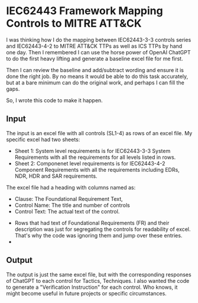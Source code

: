 # IEC62443 Framework Mapping Controls to MITRE ATT&CK

I was thinking how I do the mapping between IEC62443-3-3 controls series and IEC62443-4-2 to MITRE ATT&CK TTPs as well as ICS TTPs by hand one day. Then I remembered I can use the horse power of OpenAI ChatGPT to do the first heavy lifting and generate a baseline excel file for me first.

Then I can review the baseline and add/subtract wording and ensure it is done the right job. By no means it would be able to do this task accurately, but at a bare minimum can do the original work, and perhaps I can fill the gaps.

So, I wrote this code to make it happen.

## Input

The input is an excel file with all controls (SL1-4) as rows of an excel file. My specific excel had two sheets:

- Sheet 1: System level requirements is for IEC62443-3-3 System Requirements with all the requirements for all levels listed in rows.
- Sheet 2: Componenet level requirements is for IEC62443-4-2 Component Requirements with all the requirements including EDRs, NDR, HDR and SAR requirements.

The excel file had a heading with columns named as:
- Clause: The Foundational Requirement Text, 
- Control Name: The title and number of controls
- Control Text: The actual text of the control.

* Rows that had text of Foundational Requirements (FR) and their description was just for segregating the controls for readability of excel. That's why the code was ignoring them and jump over these entries. 
* 

## Output

The output is just the same excel file, but with the corresponding responses of ChatGPT to each control for Tactics, Techniques. I also wanted the code to generate a "Verification Instruction" for each control. Who knows, it might become useful in future projects or specific circumstances.

